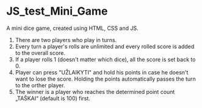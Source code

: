 # JS_test_Mini_Game
A mini dice game, created using HTML, CSS and JS.

1. There are two players who play in turns.
2. Every turn a player's rolls are unlimited and every rolled score is added to the overall score.
3. If a player rolls 1 (doesn't matter which dice), all the score is set back to 0.
4. Player can press "UŽLAIKYTI" and hold his points in case he doesn't want to lose the score. Holding the points automatically passes the turn to the orther player.
5. The winner is a player who reaches the determined point count „TAŠKAI“ (default is 100) first.
